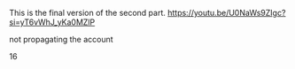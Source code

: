 This is the final version of the second part. https://youtu.be/U0NaWs9ZIgc?si=yT6vWhJ_yKa0MZlP

not propagating the account 

16

